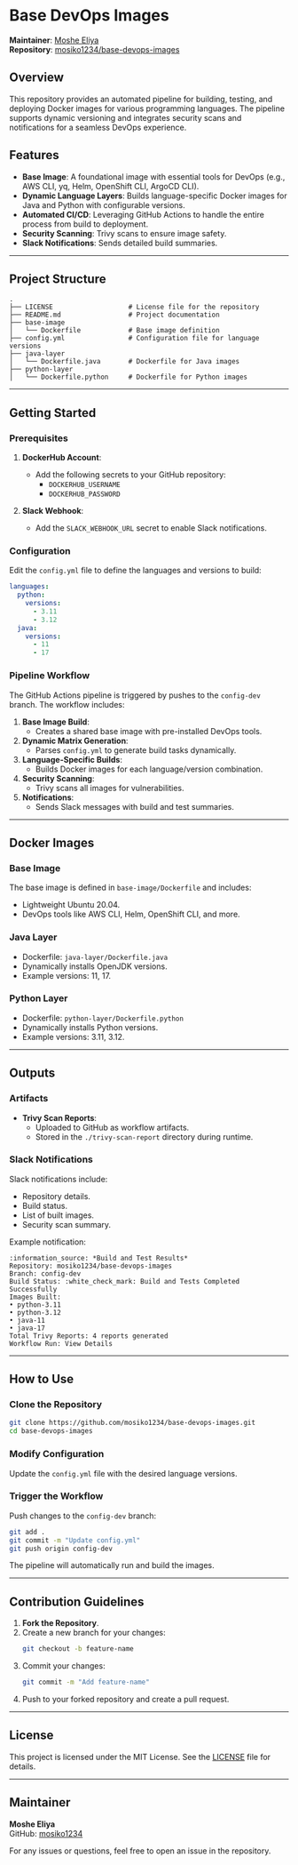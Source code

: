 
# Base DevOps Images

**Maintainer**: [Moshe Eliya](https://github.com/mosiko1234)  
**Repository**: [mosiko1234/base-devops-images](https://github.com/mosiko1234/base-devops-images)

## Overview

This repository provides an automated pipeline for building, testing, and deploying Docker images for various programming languages. The pipeline supports dynamic versioning and integrates security scans and notifications for a seamless DevOps experience.

## Features

- **Base Image**: A foundational image with essential tools for DevOps (e.g., AWS CLI, yq, Helm, OpenShift CLI, ArgoCD CLI).
- **Dynamic Language Layers**: Builds language-specific Docker images for Java and Python with configurable versions.
- **Automated CI/CD**: Leveraging GitHub Actions to handle the entire process from build to deployment.
- **Security Scanning**: Trivy scans to ensure image safety.
- **Slack Notifications**: Sends detailed build summaries.

---

## Project Structure

```plaintext
.
├── LICENSE                   # License file for the repository
├── README.md                 # Project documentation
├── base-image
│   └── Dockerfile            # Base image definition
├── config.yml                # Configuration file for language versions
├── java-layer
│   └── Dockerfile.java       # Dockerfile for Java images
├── python-layer
│   └── Dockerfile.python     # Dockerfile for Python images
```

---

## Getting Started

### Prerequisites

1. **DockerHub Account**:
   - Add the following secrets to your GitHub repository:
     - `DOCKERHUB_USERNAME`
     - `DOCKERHUB_PASSWORD`

2. **Slack Webhook**:
   - Add the `SLACK_WEBHOOK_URL` secret to enable Slack notifications.

### Configuration

Edit the `config.yml` file to define the languages and versions to build:

```yaml
languages:
  python:
    versions:
      - 3.11
      - 3.12
  java:
    versions:
      - 11
      - 17
```

### Pipeline Workflow

The GitHub Actions pipeline is triggered by pushes to the `config-dev` branch. The workflow includes:

1. **Base Image Build**:
   - Creates a shared base image with pre-installed DevOps tools.
2. **Dynamic Matrix Generation**:
   - Parses `config.yml` to generate build tasks dynamically.
3. **Language-Specific Builds**:
   - Builds Docker images for each language/version combination.
4. **Security Scanning**:
   - Trivy scans all images for vulnerabilities.
5. **Notifications**:
   - Sends Slack messages with build and test summaries.

---

## Docker Images

### Base Image

The base image is defined in `base-image/Dockerfile` and includes:
- Lightweight Ubuntu 20.04.
- DevOps tools like AWS CLI, Helm, OpenShift CLI, and more.

### Java Layer

- Dockerfile: `java-layer/Dockerfile.java`
- Dynamically installs OpenJDK versions.
- Example versions: 11, 17.

### Python Layer

- Dockerfile: `python-layer/Dockerfile.python`
- Dynamically installs Python versions.
- Example versions: 3.11, 3.12.

---

## Outputs

### Artifacts

- **Trivy Scan Reports**:
  - Uploaded to GitHub as workflow artifacts.
  - Stored in the `./trivy-scan-report` directory during runtime.

### Slack Notifications

Slack notifications include:
- Repository details.
- Build status.
- List of built images.
- Security scan summary.

Example notification:

```
:information_source: *Build and Test Results*
Repository: mosiko1234/base-devops-images
Branch: config-dev
Build Status: :white_check_mark: Build and Tests Completed Successfully
Images Built:
• python-3.11
• python-3.12
• java-11
• java-17
Total Trivy Reports: 4 reports generated
Workflow Run: View Details
```

---

## How to Use

### Clone the Repository

```bash
git clone https://github.com/mosiko1234/base-devops-images.git
cd base-devops-images
```

### Modify Configuration

Update the `config.yml` file with the desired language versions.

### Trigger the Workflow

Push changes to the `config-dev` branch:

```bash
git add .
git commit -m "Update config.yml"
git push origin config-dev
```

The pipeline will automatically run and build the images.

---

## Contribution Guidelines

1. **Fork the Repository**.
2. Create a new branch for your changes:
   ```bash
   git checkout -b feature-name
   ```
3. Commit your changes:
   ```bash
   git commit -m "Add feature-name"
   ```
4. Push to your forked repository and create a pull request.

---

## License

This project is licensed under the MIT License. See the [LICENSE](./LICENSE) file for details.

---

## Maintainer

**Moshe Eliya**  
GitHub: [mosiko1234](https://github.com/mosiko1234)

For any issues or questions, feel free to open an issue in the repository.
